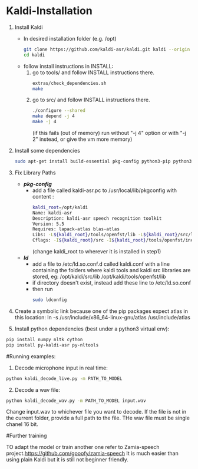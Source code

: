# Kaldi-Installation

1. Install Kaldi
	- In desired installation folder (e.g. /opt) 
        ```bash
        git clone https://github.com/kaldi-asr/kaldi.git kaldi --origin upstream
	    cd kaldi
	    ```
    - follow install instructions in INSTALL:
        1. go to tools/ and follow INSTALL instructions there.
            ```bash
            extras/check_dependencies.sh
            make
            ```
        2. go to src/ and follow INSTALL instructions there.
            ```bash
            ./configure --shared
            make depend -j 4
            make -j 4
            ```
            (if this fails (out of memory) run without "-j 4" option or with "-j 2" instead, or give the
            vm more memory)
2. Install some dependencies
    ```bash
    sudo apt-get install build-essential pkg-config python3-pip python3-dev python3-setuptools python3-wheel ffmpeg sox libatlas-base-dev libatlas3-base portaudio19-dev libasound-dev
    ```
3. Fix Library Paths
    - ***pkg-config***
        - add a file called kaldi-asr.pc to /usr/local/lib/pkgconfig
        with content :
            ```bash
            kaldi_root=/opt/kaldi
            Name: kaldi-asr
            Description: kaldi-asr speech recognition toolkit
            Version: 5.5
            Requires: lapack-atlas blas-atlas
            Libs: -L${kaldi_root}/tools/openfst/lib -L${kaldi_root}/src/lib -lkaldi-decoder -lkaldi-lat -lkaldi-fstext -lkaldi-hmm -lkaldi-feat -lkaldi-transform -lkaldi-gmm -lkaldi-tree -lkaldi-util -lkaldi-matrix -lkaldi-base -lkaldi-nnet3 -lkaldi-online2 -lkaldi-cudamatrix -lkaldi-ivector -lfst
            Cflags: -I${kaldi_root}/src -I${kaldi_root}/tools/openfst/include
            ```
            (change kaldi_root to wherever it is installed in step1)
    - ***ld***
        - add a file to /etc/ld.so.conf.d called kaldi.conf with a line containing the folders where
            kaldi tools and kaldi src libraries are stored, eg:
            /opt/kaldi/src/lib
            /opt/kaldi/tools/openfst/lib
        - if directory doesn't exist, instead add these line to /etc/ld.so.conf
        - then run
            ```bash
            sudo ldconfig
            ```
4. Create a symbolic link because one of the pip packages expect atlas in this location: 
ln -s /usr/include/x86_64-linux-gnu/atlas /usr/include/atlas

5. Install python dependencies (best under a python3 virtual env):
```bash
pip install numpy nltk cython
pip install py-kaldi-asr py-nltools
```


#Running examples:

1. Decode microphone input in real time:
```bash
python kaldi_decode_live.py -m PATH_TO_MODEL
```

2. Decode a wav file:
```bash
python kaldi_decode_wav.py -m PATH_TO_MODEL input.wav
```
Change input.wav to whichever file you want to decode. If the file is not in the current folder, provide a full path to the file. THe wav file must be single chanel 16 bit.


#Further training

TO adapt the model or train another one refer to Zamia-speech project.https://github.com/gooofy/zamia-speech
It is much easier than using plain Kaldi but it is still not beginner friendly. 
